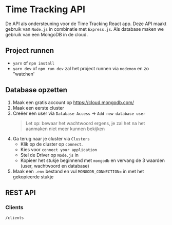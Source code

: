 # Time Tracking API
De API als ondersteuning voor de Time Tracking React app.
Deze API maakt gebruik van `Node.js` in combinatie met `Express.js`.
Als database maken we gebruik van een MongoDB in de cloud.

## Project runnen
* `yarn` of `npm install`
* `yarn dev` of `npm run dev` zal het project runnen via `nodemon` en zo "watchen'

## Database opzetten
1. Maak een gratis account op https://cloud.mongodb.com/
2. Maak een eerste cluster
3. Creëer een user via `Database Access` → `Add new database user`
    > Let op: bewaar het wachtwoord ergens, je zal het na het aanmaken niet meer kunnen bekijken
4. Ga terug naar je cluster via `Clusters`
    * Klik op de cluster op `connect`.
    * Kies voor `connect your application`
    * Stel de Driver op `Node.js` in
    * Kopieer het stukje beginnend met `mongodb` en vervang de 3 waarden (user, wachtwoord en database)
5. Maak een `.env` bestand en vul `MONGODB_CONNECTION=` in met het gekopieerde stukje

## REST API
### Clients
`/clients`
